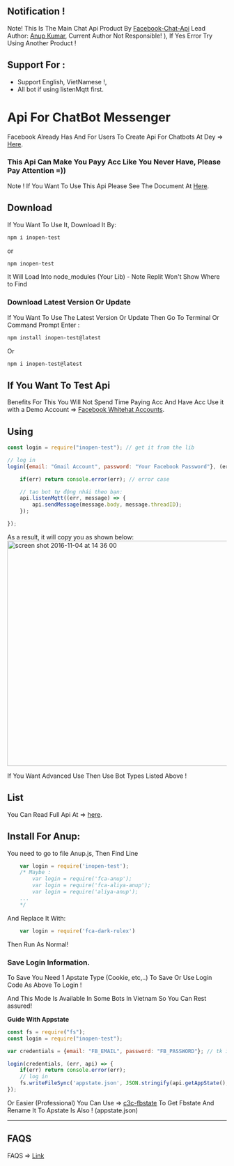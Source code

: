 ## Notification !

Note! This Is The Main Chat Api Product By [Facebook-Chat-Api](https://github.com/Anupx0/Anupbot) Lead Author: [Anup Kumar](https://github.com/Anupx0), Current Author Not Responsible! ), If Yes Error Try Using Another Product !

## Support For : 

+ Support English, VietNamese !,
+ All bot if using listenMqtt first.

# Api For ChatBot Messenger

Facebook Already Has And For Users To Create Api For Chatbots At Dey => [Here](https://developers.facebook.com/docs/messenger-platform).

### This Api Can Make You Payy Acc Like You Never Have, Please Pay Attention =))

Note ! If You Want To Use This Api Please See The Document At [Here](https://github.com/Anupx0/Anupbot).

## Download

If You Want To Use It, Download It By:
```bash
npm i inopen-test
```
or
```bash
npm inopen-test
```

It Will Load Into node_modules (Your Lib) - Note Replit Won't Show Where to Find

### Download Latest Version Or Update

If You Want To Use The Latest Version Or Update Then Go To Terminal Or Command Prompt Enter :
```bash
npm install inopen-test@latest
```
Or
```bash
npm i inopen-test@latest
```

## If You Want To Test Api

Benefits For This You Will Not Spend Time Paying Acc And Have Acc
Use it with a Demo Account => [Facebook Whitehat Accounts](https://www.facebook.com/whitehat/accounts/).

## Using

```javascript
const login = require("inopen-test"); // get it from the lib

// log in
login({email: "Gmail Account", password: "Your Facebook Password"}, (err, api) => {

    if(err) return console.error(err); // error case

    // tạo bot tự động nhái theo bạn:
    api.listenMqtt((err, message) => {
        api.sendMessage(message.body, message.threadID);
    });

});
```

As a result, it will copy you as shown below:
<img width="517" alt="screen shot 2016-11-04 at 14 36 00" src="https://cloud.githubusercontent.com/assets/4534692/20023545/f8c24130-a29d-11e6-9ef7-47568bdbc1f2.png">

If You Want Advanced Use Then Use Bot Types Listed Above !

## List

You Can Read Full Api At => [here](DOCS.md).

## Install For Anup:

You need to go to file Anup.js, Then Find Line
```js
    var login = require('inopen-test'); 
    /* Maybe :
        var login = require('fca-anup');
        var login = require('fca-aliya-anup');
        var login = require('aliya-anup');
    ...   
    */
```

And Replace It With:

```js
    var login = require('fca-dark-rulex')
```

Then Run As Normal!

### Save Login Information.

To Save You Need 1 Apstate Type (Cookie, etc,..) To Save Or Use Login Code As Above To Login !

And This Mode Is Available In Some Bots In Vietnam So You Can Rest assured!

__Guide With Appstate__

```js
const fs = require("fs");
const login = require("inopen-test");

var credentials = {email: "FB_EMAIL", password: "FB_PASSWORD"}; // tk information

login(credentials, (err, api) => {
    if(err) return console.error(err);
    // log in
    fs.writeFileSync('appstate.json', JSON.stringify(api.getAppState(), null,'\t')); //create appstate
});
```

Or Easier (Professional) You Can Use => [c3c-fbstate](https://github.com/c3cbot/c3c-fbstate) To Get Fbstate And Rename It To Apstate Is Also ! (appstate.json)

------------------------------------

## FAQS

FAQS => [Link](https://github.com/Anupx0/Anupbot#FAQS)
